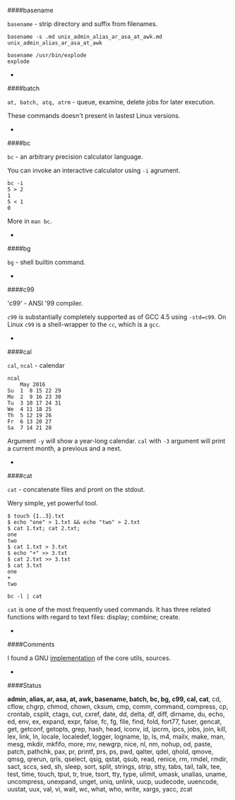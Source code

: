 ####basename

`basename` - strip directory and suffix from filenames.

```
basename -s .md unix_admin_alias_ar_asa_at_awk.md
unix_admin_alias_ar_asa_at_awk

basename /usr/bin/explode
explode
```

-

####batch

`at, batch, atq, atrm` - queue, examine, delete jobs for later execution.

These commands doesn't present in lastest Linux versions.

-

####bc

`bc` - an arbitrary precision calculator language.

You can invoke an interactive calculator using `-i` agrument.

```
bc -i
5 > 2
1
5 < 1
0
```

More in `man bc`.

-

####bg

`bg` - shell builtin command.

-

####c99

'c99' - ANSI '99 compiler.

`c99` is substantially completely supported as of GCC 4.5 using `-std=c99`. On Linux `c99` is a shell-wrapper to the `cc`, which is a `gcc`.

-

####cal

`cal`, `ncal` - calendar

```
ncal
    May 2016          
Su  1  8 15 22 29   
Mo  2  9 16 23 30   
Tu  3 10 17 24 31   
We  4 11 18 25      
Th  5 12 19 26      
Fr  6 13 20 27      
Sa  7 14 21 28 
```

Argument `-y` will show a year-long calendar. `cal` with `-3` argument will print a current month, a previous and a next.

-

####cat

`cat` - concatenate files and pront on the stdout.

Wery simple, yet powerful tool.

```
$ touch {1..3}.txt
$ echo "one" > 1.txt && echo "two" > 2.txt
$ cat 1.txt; cat 2.txt;
one
two
$ cat 1.txt > 3.txt
$ echo "+" >> 3.txt
$ cat 2.txt >> 3.txt
$ cat 3.txt
one
+
two
```

```
bc -l | cat
```

`cat` is one of the most frequently used commands. It has three related functions with regard to text files: display; combine; create.

-

####Comments

I found a GNU [implementation](http://ftp.gnu.org/gnu/coreutils/?C=M;O=D) of the core utils, sources.

-

####Status

**admin, alias, ar, asa, at, awk, basename, batch, bc, bg, c99, cal, cat**, cd, cflow, chgrp, chmod, chown, cksum, cmp, comm, command, compress, cp, crontab, csplit, ctags, cut, cxref, date, dd, delta, df, diff, dirname, du, echo, ed, env, ex, expand, expr, false, fc, fg, file, find, fold, fort77, fuser, gencat, get, getconf, getopts, grep, hash, head, iconv, id, ipcrm, ipcs, jobs, join, kill, lex, link, ln, locale, localedef, logger, logname, lp, ls, m4, mailx, make, man, mesg, mkdir, mkfifo, more, mv, newgrp, nice, nl, nm, nohup, od, paste, patch, pathchk, pax, pr, printf, prs, ps, pwd, qalter, qdel, qhold, qmove, qmsg, qrerun, qrls, qselect, qsig, qstat, qsub, read, renice, rm, rmdel, rmdir, sact, sccs, sed, sh, sleep, sort, split, strings, strip, stty, tabs, tail, talk, tee, test, time, touch, tput, tr, true, tsort, tty, type, ulimit, umask, unalias, uname, uncompress, unexpand, unget, uniq, unlink, uucp, uudecode, uuencode, uustat, uux, val, vi, wait, wc, what, who, write, xargs, yacc, zcat
